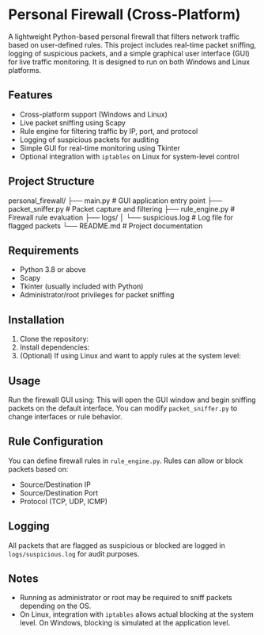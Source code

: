 # Personal Firewall (Cross-Platform)

A lightweight Python-based personal firewall that filters network traffic based on user-defined rules. This project includes real-time packet sniffing, logging of suspicious packets, and a simple graphical user interface (GUI) for live traffic monitoring. It is designed to run on both Windows and Linux platforms.

## Features

- Cross-platform support (Windows and Linux)
- Live packet sniffing using Scapy
- Rule engine for filtering traffic by IP, port, and protocol
- Logging of suspicious packets for auditing
- Simple GUI for real-time monitoring using Tkinter
- Optional integration with `iptables` on Linux for system-level control

## Project Structure
personal_firewall/
├── main.py # GUI application entry point
├── packet_sniffer.py # Packet capture and filtering
├── rule_engine.py # Firewall rule evaluation
├── logs/
│ └── suspicious.log # Log file for flagged packets
└── README.md # Project documentation


## Requirements

- Python 3.8 or above
- Scapy
- Tkinter (usually included with Python)
- Administrator/root privileges for packet sniffing

## Installation
1. Clone the repository:
2. Install dependencies:
3. (Optional) If using Linux and want to apply rules at the system level:
   
## Usage

Run the firewall GUI using:
This will open the GUI window and begin sniffing packets on the default interface. You can modify `packet_sniffer.py` to change interfaces or rule behavior.

## Rule Configuration

You can define firewall rules in `rule_engine.py`. Rules can allow or block packets based on:

- Source/Destination IP
- Source/Destination Port
- Protocol (TCP, UDP, ICMP)

## Logging

All packets that are flagged as suspicious or blocked are logged in `logs/suspicious.log` for audit purposes.

## Notes

- Running as administrator or root may be required to sniff packets depending on the OS.
- On Linux, integration with `iptables` allows actual blocking at the system level. On Windows, blocking is simulated at the application level.

